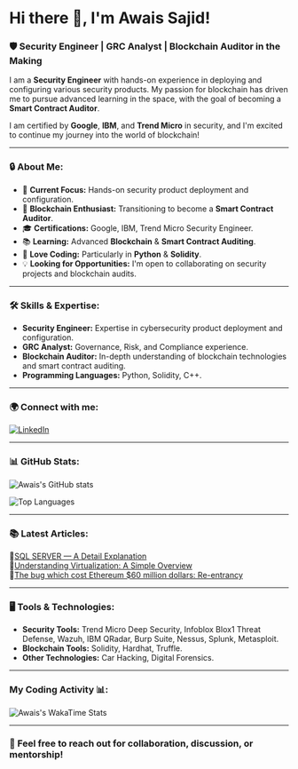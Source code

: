 # Hi there 👋, I'm Awais Sajid!
### 🛡️ Security Engineer | GRC Analyst | Blockchain Auditor in the Making

I am a **Security Engineer** with hands-on experience in deploying and configuring various security products. My passion for blockchain has driven me to pursue advanced learning in the space, with the goal of becoming a **Smart Contract Auditor**.

I am certified by **Google**, **IBM**, and **Trend Micro** in security, and I'm excited to continue my journey into the world of blockchain!

---


### 🔒 About Me:
- 🔐 **Current Focus:** Hands-on security product deployment and configuration.
- 🔗 **Blockchain Enthusiast:** Transitioning to become a **Smart Contract Auditor**.
- 🎓 **Certifications:** Google, IBM, Trend Micro Security Engineer.
- 📚 **Learning:** Advanced **Blockchain** & **Smart Contract Auditing**.
- 🐍 **Love Coding:** Particularly in **Python** & **Solidity**.
- 💡 **Looking for Opportunities:** I'm open to collaborating on security projects and blockchain audits.

---

### 🛠️ Skills & Expertise:
- **Security Engineer:** Expertise in cybersecurity product deployment and configuration.
- **GRC Analyst:** Governance, Risk, and Compliance experience.
- **Blockchain Auditor:** In-depth understanding of blockchain technologies and smart contract auditing.
- **Programming Languages:** Python, Solidity, C++.

---

### 🌍 Connect with me:
[![LinkedIn](https://img.shields.io/badge/LinkedIn-Connect-blue?style=for-the-badge&logo=linkedin)](https://www.linkedin.com/in/awais-sajid)

---

### 📊 GitHub Stats:

![Awais's GitHub stats](https://github-readme-stats.vercel.app/api?username=awais922609&show_icons=true&theme=dark)

![Top Languages](https://github-readme-stats.vercel.app/api/top-langs/?username=awais922609&layout=compact&theme=dark)

---

### 📚 Latest Articles:

📔<a href="https://medium.com/@black_Diamond/sql-server-a-detail-explanation-bb1f7d2b4062" target="_blank">SQL SERVER — A Detail Explanation</a><br/>
📔<a href="https://medium.com/@black_Diamond/understanding-virtualization-a-simple-overview-f1099316c7a5" target="_blank">Understanding Virtualization: A Simple Overview</a><br/>
📔<a href="https://medium.com/@black_Diamond/the-bug-which-cost-ethereum-60-million-dollars-re-entrancy-7cb7aaa6187a" target="_blank">The bug which cost Ethereum $60 million dollars: Re-entrancy</a>

---

### 🖥️ Tools & Technologies:
- **Security Tools:** Trend Micro Deep Security, Infoblox Blox1 Threat Defense, Wazuh, IBM QRadar, Burp Suite, Nessus, Splunk, Metasploit.
- **Blockchain Tools:** Solidity, Hardhat, Truffle.
- **Other Technologies:** Car Hacking, Digital Forensics.

---

### My Coding Activity 📊: 
![Awais's WakaTime Stats](https://github-readme-stats.vercel.app/api/wakatime?username=asajid03&theme=gruvbox&layout=compact&langs_count=5&custom_title=My%20Coding%20Stats)

---


### 💬 Feel free to reach out for collaboration, discussion, or mentorship!
